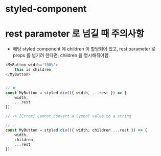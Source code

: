 # styled-component

# rest parameter 로 넘길 때 주의사항

- 해당 styled component 에 children 이 할당되어 있고, rest parameter 로 props 를 넘기려 한다면, children 을 명시해줘야함.

```js
<MyButton width='100%'>
    this is children
</MyButton>


// ❌
const MyButton = styled.div(({ width, ...rest }) => {
    width,
    ...rest
});

// -> [Error] Cannot convert a Symbol value to a string

// ✅
const MyButton = styled.div(({ width, children ...rest }) => {
    width,
    children,
    ...rest
});
```
